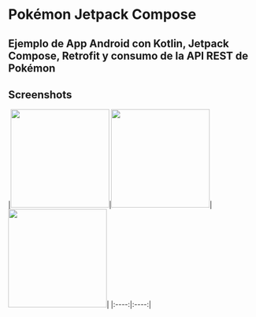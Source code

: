 # Pokémon Jetpack Compose
## Ejemplo de App Android con Kotlin, Jetpack Compose, Retrofit y consumo de la API REST de Pokémon

## Screenshots

|<img src="screenshots/screentshot1.jpg" width=200/>|<img src="screenshots/screentshot2.jpg" width=200/>|<img src="screenshots/screentshot3.jpg" width=200/>|
|:----:|:----:|
